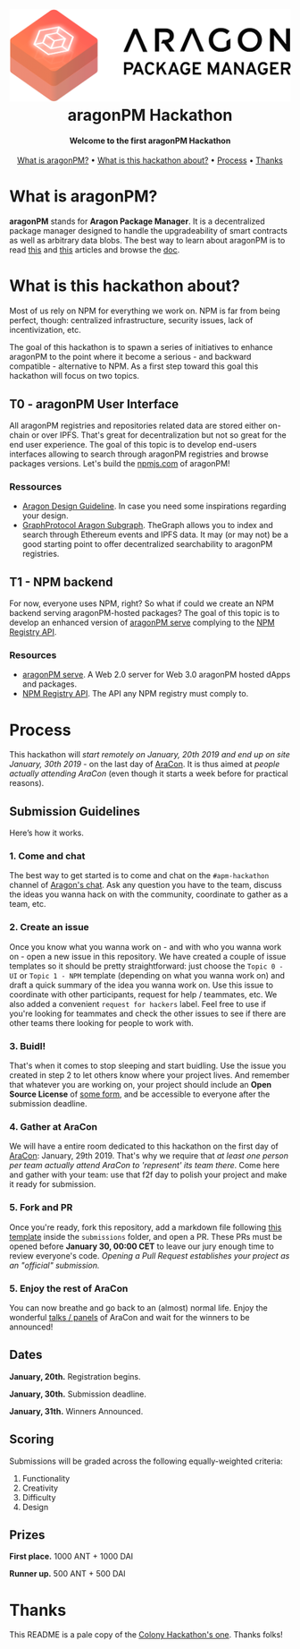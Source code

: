 <h1 align="center">
  <br/>
  <img src=".github/aragonpm.png" alt="APM">
  <br/>
  aragonPM Hackathon
  <br/>
</h1>

<h4 align="center">Welcome to the first aragonPM Hackathon</h4>

<p align="center">
  <a href="#what-is-aragonpm">What is aragonPM?</a> •
  <a href="#what-is-this-hackathon-about">What is this hackathon about?</a> •
  <a href="#process">Process</a> •
  <a href="#thanks">Thanks</a>
</p>



# What is aragonPM?

**aragonPM** stands for **Aragon Package Manager**. It is a decentralized package manager designed to handle the upgradeability of smart contracts as well as arbitrary data blobs. The best way to learn about aragonPM is to read [this](http://blog.aragon.one/using-apm-to-replace-npm-and-other-centralized-package-managers/) and [this](https://blog.aragon.org/deploying-and-distributing-aragon-core-11e70cbc9b50/) articles and browse the [doc](https://hack.aragon.org/docs/apm.html).

# What is this hackathon about?

Most of us rely on NPM for everything we work on. NPM is far from being perfect, though: centralized infrastructure, security issues, lack of incentivization, etc.

The goal of this hackathon is to spawn a series of initiatives to enhance aragonPM to the point where it become a serious - and backward compatible - alternative to NPM. As a first step toward this goal this hackathon will focus on two topics.

## T0 - aragonPM User Interface

All aragonPM registries and repositories related data are stored either on-chain or over IPFS. That's great for decentralization but not so great for the end user experience. The goal of this topic is to develop end-users interfaces allowing to search through aragonPM registries and browse packages versions. Let's build the [npmjs.com](https://npmjs.com) of aragonPM!

### Ressources

- [Aragon Design Guideline](https://wiki.aragon.org/design/). In case you need some inspirations regarding your design.
- [GraphProtocol Aragon Subgraph](https://github.com/graphprotocol/aragon-subgraph). TheGraph allows you to index and search through Ethereum events and IPFS data. It may (or may not) be a good starting point to offer decentralized searchability to aragonPM registries.

## T1 - NPM backend

For now, everyone uses NPM, right? So what if could we create an NPM backend serving aragonPM-hosted packages? The goal of this topic is to develop an enhanced version of [aragonPM serve](https://github.com/aragon/apm-serve) complying to the [NPM Registry API](https://github.com/npm/registry/blob/master/docs/REGISTRY-API.md).


### Resources

- [aragonPM serve](https://github.com/aragon/apm-serve). A Web 2.0 server for Web 3.0 aragonPM hosted dApps and packages.
- [NPM Registry API](https://github.com/npm/registry/blob/master/docs/REGISTRY-API.md). The API any NPM registry must comply to.


# Process

This hackathon will _start remotely on January, 20th 2019 and end up on site January, 30th 2019_ - on the last day of [AraCon](https://aracon.one). It is thus aimed at _people actually attending AraCon_ (even though it starts a week before for practical reasons).

## Submission Guidelines

Here’s how it works.

### 1. Come and chat

The best way to get started is to come and chat on the `#apm-hackathon` channel of [Aragon's chat](https://aragon.chat/channel/apm-hackathon). Ask any question you have to the team, discuss the ideas you wanna hack on with the community, coordinate to gather as a team, etc.

### 2. Create an issue

Once you know what you wanna work on - and with who you wanna work on - open a new issue in this repository. We have created a couple of issue templates so it should be pretty straightforward: just choose the `Topic 0 - UI` or `Topic 1 - NPM` template (depending on what you wanna work on) and draft a quick summary of the idea you wanna work on. Use this issue to coordinate with other participants, request for help / teammates, etc. We also added a convenient `request for hackers` label. Feel free to use if you're looking for teammates and check the other issues to see if there are other teams there looking for people to work with.

### 3. Buidl!

That's when it comes to stop sleeping and start buidling. Use the issue you created in step 2 to let others know where your project lives. And remember that whatever you are working on, your project should include an **Open Source License** of [some form](https://opensource.org/licenses), and be accessible to everyone after the submission deadline.

### 4. Gather at AraCon

We will have a entire room dedicated to this hackathon on the first day of [AraCon](https://aracon.one): January, 29th 2019. That's why we require that _at least one person per team actually attend AraCon to 'represent' its team there_. Come here and gather with your team: use that f2f day to polish your project and make it ready for submission.

### 5. Fork and PR

Once you're ready, fork this repository, add a markdown file following [this template](https://github.com/AragonDAC/APMHackathon/blob/master/submissions/exampleProject.md) inside the `submissions` folder, and open a PR. These PRs must be opened before **January 30, 00:00 CET** to leave our jury enough time to review everyone's code. *Opening a Pull Request establishes your project as an "official" submission.*

### 5. Enjoy the rest of AraCon

You can now breathe and go back to an (almost) normal life. Enjoy the wonderful [talks / panels](https://aracon.one/agenda) of AraCon and wait for the winners to be announced!

## Dates

**January, 20th.** Registration begins.

**January, 30th.** Submission deadline.

**January, 31th.** Winners Announced.


## Scoring

Submissions will be graded across the following equally-weighted criteria:

1. Functionality
2. Creativity
3. Difficulty
4. Design

## Prizes

**First place.** 1000 ANT + 1000 DAI

**Runner up.** 500 ANT + 500 DAI

# Thanks

This README is a pale copy of the [Colony Hackathon's one](https://github.com/JoinColony/colonyHackathon). Thanks folks!
